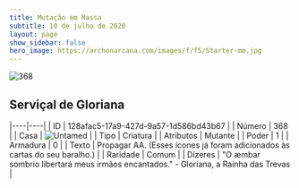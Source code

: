 ```yaml
---
title: Mutação em Massa
subtitle: 10 de julho de 2020
layout: page
show_sidebar: false
hero_image: https://archonarcana.com/images/f/f5/Starter-mm.jpg
---
```


![368](https://cdn.keyforgegame.com/media/card_front/pt/479_368_4R7RMFG3HCPP_pt.png)

## Serviçal de Gloriana

|----|----|
| ID | 128afac5-17a9-427d-9a57-1d586bd43b67 |
| Número | 368 |
| Casa | ![Untamed](https://archonarcana.com/images/thumb/b/bd/Untamed.png/22px-Untamed.png "Indomados") |
| Tipo | Criatura |
| Atributos | Mutante |
| Poder | 1 |
| Armadura | 0 |
| Texto | Propagar AA. (Esses ícones já foram adicionados às cartas do seu baralho.) |
| Raridade | Comum |
| Dizeres | "O æmbar sombrio libertará meus irmãos encantados." - Gloriana, a Rainha das Trevas |
